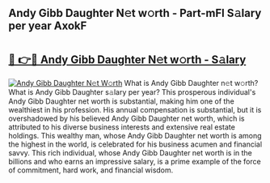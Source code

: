 ## Andy Gibb Daughter N𝚎t w𝚘rth - Part-mFl S𝚊lary per year AxokF

# <h2><a href="http://gc0flt6.nevu.top/?p=Andy+Gibb+Daughter">🔗 👉🔴 Andy Gibb Daughter N𝚎t w𝚘rth - S𝚊lary</a></h2>

[![Andy Gibb Daughter N𝚎t W𝚘rth](https://i.imgur.com/Oavwk0R.jpeg)](http://gc0flt6.nevu.top/?p=Andy+Gibb+Daughter)
What is Andy Gibb Daughter n𝚎t w𝚘rth? What is Andy Gibb Daughter s𝚊lary per year?
This prosperous individual's Andy Gibb Daughter net worth is substantial, making him one of the wealthiest in his profession. His annual compensation is substantial, but it is overshadowed by his believed Andy Gibb Daughter net worth, which is attributed to his diverse business interests and extensive real estate holdings. This wealthy man, whose Andy Gibb Daughter net worth is among the highest in the world, is celebrated for his business acumen and financial savvy. This rich individual, whose Andy Gibb Daughter net worth is in the billions and who earns an impressive salary, is a prime example of the force of commitment, hard work, and financial wisdom.
